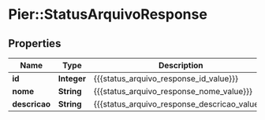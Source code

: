# Pier::StatusArquivoResponse

## Properties
Name | Type | Description | Notes
------------ | ------------- | ------------- | -------------
**id** | **Integer** | {{{status_arquivo_response_id_value}}} | [optional] 
**nome** | **String** | {{{status_arquivo_response_nome_value}}} | [optional] 
**descricao** | **String** | {{{status_arquivo_response_descricao_value}}} | [optional] 


